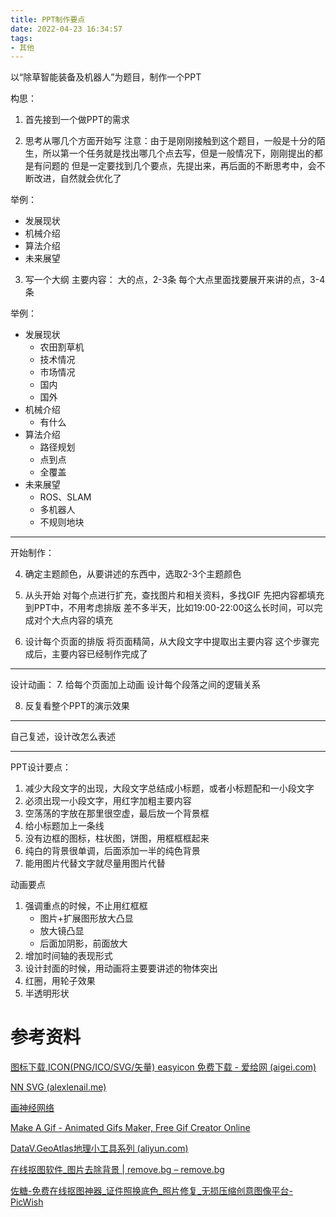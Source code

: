 ```yaml
---
title: PPT制作要点
date: 2022-04-23 16:34:57
tags:
- 其他
---
```



以“除草智能装备及机器人”为题目，制作一个PPT

构思：
1. 首先接到一个做PPT的需求

2. 思考从哪几个方面开始写
注意：由于是刚刚接触到这个题目，一般是十分的陌生，所以第一个任务就是找出哪几个点去写，但是一般情况下，刚刚提出的都是有问题的
但是一定要找到几个要点，先提出来，再后面的不断思考中，会不断改进，自然就会优化了

举例：
- 发展现状
- 机械介绍
- 算法介绍
- 未来展望

3. 写一个大纲
主要内容：
大的点，2-3条
每个大点里面找要展开来讲的点，3-4条

举例：
- 发展现状
    - 农田割草机
    - 技术情况
    - 市场情况
    - 国内
    - 国外
- 机械介绍
    - 有什么
- 算法介绍
    - 路径规划
    - 点到点
    - 全覆盖
- 未来展望
    - ROS、SLAM
    - 多机器人
    - 不规则地块
------------------------------------------------------
开始制作：

4. 确定主题颜色，从要讲述的东西中，选取2-3个主题颜色


5. 从头开始
对每个点进行扩充，查找图片和相关资料，多找GIF
先把内容都填充到PPT中，不用考虑排版
差不多半天，比如19:00-22:00这么长时间，可以完成对个大点内容的填充

6. 设计每个页面的排版
将页面精简，从大段文字中提取出主要内容
这个步骤完成后，主要内容已经制作完成了

------------------------------------------------------

设计动画：
7. 给每个页面加上动画
设计每个段落之间的逻辑关系


8. 反复看整个PPT的演示效果

------------------------------------------------------

自己复述，设计改怎么表述









------------------------------------------------------
PPT设计要点：
1. 减少大段文字的出现，大段文字总结成小标题，或者小标题配和一小段文字
2. 必须出现一小段文字，用红字加粗主要内容
3. 空荡荡的字放在那里很空虚，最后放一个背景框
4. 给小标题加上一条线
5. 没有边框的图标，柱状图，饼图，用框框框起来
6. 纯白的背景很单调，后面添加一半的纯色背景
7. 能用图片代替文字就尽量用图片代替

动画要点
1. 强调重点的时候，不止用红框框
    - 图片+扩展图形放大凸显
    - 放大镜凸显
    - 后面加阴影，前面放大
2. 增加时间轴的表现形式
3. 设计封面的时候，用动画将主要要讲述的物体突出
4. 红圈，用轮子效果
5. 半透明形状



# 参考资料

[图标下载,ICON(PNG/ICO/SVG/矢量) easyicon 免费下载 - 爱给网 (aigei.com)](https://www.aigei.com/icon/class/)

[NN SVG (alexlenail.me)](http://alexlenail.me/NN-SVG/AlexNet.html)

[画神经网络](https://cbovar.github.io/ConvNetDraw/)

[Make A Gif - Animated Gifs Maker, Free Gif Creator Online](https://makeagif.com/)

[DataV.GeoAtlas地理小工具系列 (aliyun.com)](http://datav.aliyun.com/portal/school/atlas/area_selector)

[在线抠图软件_图片去除背景 | remove.bg – remove.bg](https://www.remove.bg/zh)

[佐糖-免费在线抠图神器_证件照换底色_照片修复_无损压缩创意图像平台-PicWish](https://picwish.cn/)


















































